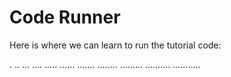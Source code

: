 # Code Runner #

Here is where we can learn to run the tutorial code:

.
..
...
....
.....
......
.......
........
.........
..........
...........
